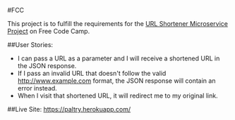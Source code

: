 #FCC 

This project is to fulfill the requirements for the <a href="https://www.freecodecamp.com/challenges/url-shortener-microservice">URL Shortener Microservice Project</a> on Free Code Camp.

##User Stories:
* I can pass a URL as a parameter and I will receive a shortened URL in the JSON response.
* If I pass an invalid URL that doesn't follow the valid http://www.example.com format, the JSON response will contain an error instead.
* When I visit that shortened URL, it will redirect me to my original link.    

##Live Site:
<a href="https://paltry.herokuapp.com/">https://paltry.herokuapp.com/</a>